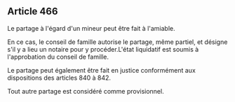 Article 466
----
Le partage à l'égard d'un mineur peut être fait à l'amiable.

En ce cas, le conseil de famille autorise le partage, même partiel, et désigne
s'il y a lieu un notaire pour y procéder.L'état liquidatif est soumis à
l'approbation du conseil de famille.

Le partage peut également être fait en justice conformément aux dispositions des
articles 840 à 842.

Tout autre partage est considéré comme provisionnel.

